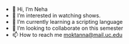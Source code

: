 - 👋 Hi, I’m Neha 
- 👀 I’m interested in watching shows.
- 🌱 I’m currently learning a scripting language 
- 💞️ I’m looking to collaborate on this semester
- 📫 How to reach me moktanna@mail.uc.edu

<!---
moktanna/moktanna is a ✨ special ✨ repository because its `README.md` (this file) appears on your GitHub profile.
You can click the Preview link to take a look at your changes.
--->
